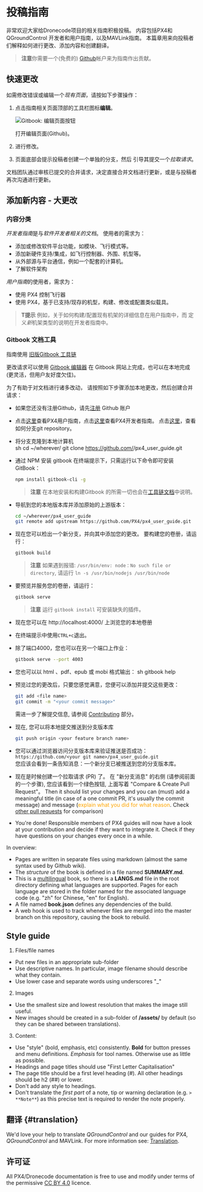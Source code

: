 # 投稿指南

非常欢迎大家给Dronecode项目的相关指南积极投稿。 内容包括PX4和QGroundControl 开发者和用户指南，以及MAVLink指南。 本篇章用来向投稿者们解释如何进行更改、添加内容和创建翻译。

> **注意**你需要一个(免费的) [Github](http://github.com)帐户来为指南作出贡献。

## 快速更改

如需修改错误或编辑一个*现有页面*，请按如下步骤操作：

1. 点击指南相关页面顶部的工具栏图标**编辑**。
    
    ![Gitbook: 编辑页面按钮](../../assets/gitbook/gitbook_toolbar_icon_edit.png)
    
    打开编辑页面(Github)。

2. 进行修改。

3. 页面底部会提示投稿者创建一个单独的分支，然后 引导其提交一个*拉取请求*。

文档团队通过审核已提交的合并请求，决定直接合并文档进行更新，或是与投稿者再次沟通进行更新。

## 添加新内容 - 大更改

### 内容分类

*开发者指南*是与*软件开发者相关的文档*。 使用者的需求为：

* 添加或修改软件平台功能，如模块、飞行模式等。
* 添加新硬件支持/集成，如飞行控制器、外围、机型等。
* 从外部源与平台通信，例如一个配套的计算机。
* 了解软件架构

*用户指南*的使用者，需求为：

* 使用 PX4 控制飞行器
* 使用 PX4，基于已支持/现存的机型，构建、修改或配置类似载具。

> **T提示** 例如，关于如何构建/配置现有机架的详细信息在用户指南中，而 定义*新*机架类型的说明在开发者指南中。

### Gitbook 文档工具

指南使用 [旧版Gitbook 工具链](https://legacy.gitbook.com/)

更改请求可以使用 [Gitbook 编辑器](https://gitbookio.gitbooks.io/documentation/content/editor/index.html) 在 Gitbook 网站上完成，也可以在本地完成(更灵活，但用户友好度欠佳)。

为了有助于对文档进行诸多改动， 请按照如下步骤添加本地更改，然后创建合并请求：

* 如果您还没有注册Github，请先[注册](https://github.com/join) Github 账户
* 点击[这里](https://github.com/PX4/px4_user_guide)查看PX4用户指南，点击[这里](https://github.com/PX4/Devguide)查看PX4开发者指南。 点击[这里](https://help.github.com/articles/fork-a-repo/#fork-an-example-repository)，查看如何分支git repository。
* 将分支克隆到本地计算机  
        sh
        cd ~/wherever/
        git clone https://github.com/<your git name>/px4_user_guide.git

* 通过 NPM 安装 gitbook 在终端提示下，只需运行以下命令即可安装 GitBook：
    
    ```sh
    npm install gitbook-cli -g
    ```
    
    > **注意** 在本地安装和构建Gitbook 的所需一切也会在[工具链文档](https://github.com/GitbookIO/gitbook/blob/master/docs/setup.md)中说明。

* 导航到您的本地版本库并添加原始的上游版本：
    
    ```sh
    cd ~/wherever/px4_user_guide
    git remote add upstream https://github.com/PX4/px4_user_guide.git
    ```

* 现在您可以检出一个新分支，并向其中添加您的更改。 要构建您的卷册，请运行：
    
    ```sh
    gitbook build
    ```
    
    > **注意** 如果遇到报错: `/usr/bin/env: node：No such file or directory`, 请运行 `ln -s /usr/bin/nodejs /usr/bin/node`

* 要预览并服务您的卷册，请运行：
    
    ```sh
    gitbook serve
    ```
    
    > **注意** 运行 `gitbook install` 可安装缺失的插件。

* 现在您可以在 http://localhost:4000/ 上浏览您的本地卷册

* 在终端提示中使用`CTRL+c`退出。

* 除了端口4000，您也可以在另一个端口上作业：
    
    ```sh
    gitbook serve --port 4003
    ```

* 您也可以以 html 、pdf、epub 或 mobi 格式输出： 
        sh
        gitbook help

* 预览过您的更改后，只要您感觉满意，您便可以添加并提交这些更改：
    
    ```sh
    git add <file name>
    git commit -m "<your commit message>"
    ```
    
    需进一步了解提交信息, 请参阅 [Contributing](../contribute/README.md) 部分。

* 现在, 您可以将本地提交推送到分支版本库
    
    ```sh
    git push origin <your feature branch name>
    ```

* 您可以通过浏览器访问分支版本库来验证推送是否成功： ```https://github.com/<your git name>/px4_user_guide.git```  
    您应该会看到一条告知消息：一个新分支已被推送到您的分支版本库。
* 现在是时候创建一个拉取请求 (PR) 了。 在 "新分支消息" 的右侧 (请参阅前面的一个步骤), 您应该看到一个绿色按钮, 上面写着 "Compare & Create Pull Request"。 Then it should list your changes and you can (must) add a meaningful title (in case of a one commit PR, it's usually the commit message) and message (<span style="color:orange">explain what you did for what reason</span>. Check [other pull requests](https://github.com/PX4/px4_user_guide/pulls) for comparison)
* You're done! Responsible members of PX4 guides will now have a look at your contribution and decide if they want to integrate it. Check if they have questions on your changes every once in a while.

In overview:

* Pages are written in separate files using markdown \(almost the same syntax used by Github wiki\). 
* The *structure* of the book is defined in a file named **SUMMARY.md**.
* This is a [multilingual](https://github.com/GitbookIO/gitbook/blob/master/docs/languages.md) book, so there is a **LANGS.md** file in the root directory defining what languages are supported. Pages for each language are stored in the folder named for the associated language code \(e.g. "zh" for Chinese, "en" for English\). 
* A file named **book.json** defines any dependencies of the build.
* A web hook is used to track whenever files are merged into the master branch on this repository, causing the book to rebuild.

## Style guide

1. Files/file names

* Put new files in an appropriate sub-folder
* Use descriptive names. In particular, image filename should describe what they contain.
* Use lower case and separate words using underscores "\_"

2. Images

* Use the smallest size and lowest resolution that makes the image still useful.
* New images should be created in a sub-folder of **/assets/** by default (so they can be shared between translations).

3. Content:

* Use "style" \(bold, emphasis, etc\) consistently. **Bold** for button presses and menu definitions. *Emphasis* for tool names. Otherwise use as little as possible.
* Headings and page titles should use "First Letter Capitalisation"
* The page title should be a first level heading \(\#\). All other headings should be h2 \(\#\#\) or lower.
* Don't add any style to headings.
* Don't translate the *first part* of a note, tip or warning declaration (e.g. `> **Note**`) as this precise text is required to render the note properly.

## 翻译 {#translation}

We'd love your help to translate *QGroundControl* and our guides for PX4, *QGroundControl* and MAVLink. For more information see: [Translation](../contribute/translation.md).

## 许可证

All PX4/Dronecode documentation is free to use and modify under terms of the permissive [CC BY 4.0](https://creativecommons.org/licenses/by/4.0/) licence.